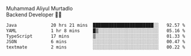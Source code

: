 Muhammad Aliyul Murtadlo
<br>
Backend Developer 👨‍💻
<br>
<!--START_SECTION:waka-->

```txt
Java             20 hrs 21 mins  ███████████████████████░░   92.57 %
YAML             1 hr 8 mins     █▒░░░░░░░░░░░░░░░░░░░░░░░   05.16 %
TypeScript       17 mins         ▒░░░░░░░░░░░░░░░░░░░░░░░░   01.33 %
JSON             6 mins          ░░░░░░░░░░░░░░░░░░░░░░░░░   00.47 %
textmate         2 mins          ░░░░░░░░░░░░░░░░░░░░░░░░░   00.22 %
```

<!--END_SECTION:waka-->
